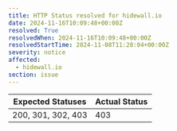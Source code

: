 ```yaml
---
title: HTTP Status resolved for hidewall.io
date: 2024-11-16T10:09:48+00:00Z
resolved: True
resolvedWhen: 2024-11-16T10:09:48+00:00Z
resolvedStartTime: 2024-11-08T11:28:04+00:00Z
severity: notice
affected:
  - hidewall.io
section: issue
---
```


| Expected Statuses | Actual Status  |
|-------------------|----------------|
| 200, 301, 302, 403 | 403 |
